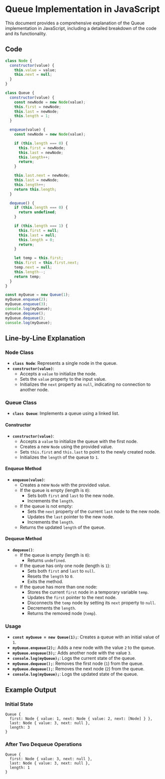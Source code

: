 # Queue Implementation in JavaScript

This document provides a comprehensive explanation of the Queue implementation in JavaScript, including a detailed breakdown of the code and its functionality.

## Code

```javascript
class Node {
  constructor(value) {
    this.value = value;
    this.next = null;
  }
}

class Queue {
  constructor(value) {
    const newNode = new Node(value);
    this.first = newNode;
    this.last = newNode;
    this.length = 1;
  }

  enqueue(value) {
    const newNode = new Node(value);

    if (this.length === 0) {
      this.first = newNode;
      this.last = newNode;
      this.length++;
      return;
    }

    this.last.next = newNode;
    this.last = newNode;
    this.length++;
    return this.length;
  }

  dequeue() {
    if (this.length === 0) {
      return undefined;
    }

    if (this.length === 1) {
      this.first = null;
      this.last = null;
      this.length = 0;
      return;
    }

    let temp = this.first;
    this.first = this.first.next;
    temp.next = null;
    this.length--;
    return temp;
  }
}

const myQueue = new Queue(1);
myQueue.enqueue(2);
myQueue.enqueue(3);
console.log(myQueue);
myQueue.dequeue();
myQueue.dequeue();
console.log(myQueue);
```

## Line-by-Line Explanation

### **Node Class**
- **`class Node`**: Represents a single node in the queue.
- **`constructor(value)`**:
  - Accepts a `value` to initialize the node.
  - Sets the `value` property to the input value.
  - Initializes the `next` property as `null`, indicating no connection to another node.

### **Queue Class**
- **`class Queue`**: Implements a queue using a linked list.

#### Constructor
- **`constructor(value)`**:
  - Accepts a `value` to initialize the queue with the first node.
  - Creates a new `Node` using the provided value.
  - Sets `this.first` and `this.last` to point to the newly created node.
  - Initializes the `length` of the queue to `1`.

#### Enqueue Method
- **`enqueue(value)`**:
  - Creates a new `Node` with the provided value.
  - If the queue is empty (length is `0`):
    - Sets both `first` and `last` to the new node.
    - Increments the `length`.
  - If the queue is not empty:
    - Sets the `next` property of the current `last` node to the new node.
    - Updates the `last` pointer to the new node.
    - Increments the `length`.
  - Returns the updated `length` of the queue.

#### Dequeue Method
- **`dequeue()`**:
  - If the queue is empty (length is `0`):
    - Returns `undefined`.
  - If the queue has only one node (length is `1`):
    - Sets both `first` and `last` to `null`.
    - Resets the `length` to `0`.
    - Exits the method.
  - If the queue has more than one node:
    - Stores the current `first` node in a temporary variable `temp`.
    - Updates the `first` pointer to the next node.
    - Disconnects the `temp` node by setting its `next` property to `null`.
    - Decrements the `length`.
    - Returns the removed node (`temp`).

### **Usage**
- **`const myQueue = new Queue(1);`**: Creates a queue with an initial value of `1`.
- **`myQueue.enqueue(2);`**: Adds a new node with the value `2` to the queue.
- **`myQueue.enqueue(3);`**: Adds another node with the value `3`.
- **`console.log(myQueue);`**: Logs the current state of the queue.
- **`myQueue.dequeue();`**: Removes the first node (`1`) from the queue.
- **`myQueue.dequeue();`**: Removes the next node (`2`) from the queue.
- **`console.log(myQueue);`**: Logs the updated state of the queue.

## Example Output

### Initial State
```
Queue {
  first: Node { value: 1, next: Node { value: 2, next: [Node] } },
  last: Node { value: 3, next: null },
  length: 3
}
```

### After Two Dequeue Operations
```
Queue {
  first: Node { value: 3, next: null },
  last: Node { value: 3, next: null },
  length: 1
}
```

